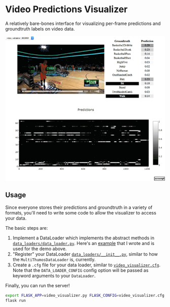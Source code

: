 # Video Predictions Visualizer

A relatively bare-bones interface for visualizing per-frame predictions and
groundtruth labels on video data.

![](screenshots/demo.gif)

## Usage

Since everyone stores their predictions and groundtruth in a variety of formats,
you'll need to write some code to allow the visualizer to access your data.

The basic steps are:

1. Implement a DataLoader which implements the abstract methods in
   [`data_loaders/data_loader.py`](data_loaders/data_loader.py). Here's an
   [example](data_loaders/multithumos.py) that I wrote and is used for the demo
   above.
2. "Register" your DataLoader
   [`data_loaders/__init__.py`](data_loaders/__init__.py), similar to how
   the `MultiThumosDataLoader` is, currently.
3. Create a `.cfg` file for your data loader, similar to
   [`video_visualizer.cfg`](video_visualizer.cfg). Note that the
   `DATA_LOADER_CONFIG` config option will be passed as keyword arguments to
   your `DataLoader`.

Finally, you can run the server!

````bash
export FLASK_APP=video_visualizer.py FLASK_CONFIG=video_visualizer.cfg
flask run
````
